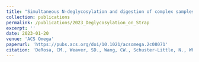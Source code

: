 ```yaml
---
title: "Simultaneous N-deglycosylation and digestion of complex samples on S-Traps enables efficient glycosite hypothesis generation"
collection: publications
permalink: /publications/2023_Deglycosylation_on_Strap
excerpt: ''
date: 2023-01-20
venue: 'ACS Omega'
paperurl: 'https://pubs.acs.org/doi/10.1021/acsomega.2c08071'
citation: 'DeRosa, CM., Weaver, SD., Wang, CW., Schuster-Little, N., Whelan, RJ. (2022) &quot;Simultaneous N-deglycosylation and digestion of complex samples on S-Traps enables efficient glycosite hypothesis generation&quot;. <i>ACS Omega</i>. 8 (4), 4410-4418. DOI: 10.1021/acsomega.2c08071'
---
```

